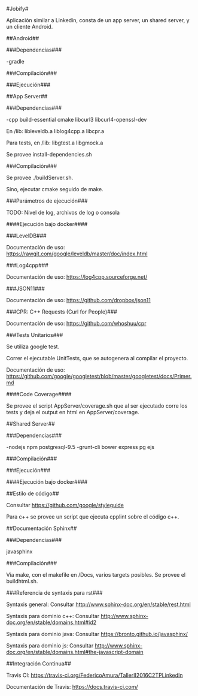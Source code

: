 #Jobify#

Aplicación similar a Linkedin, consta de un app server, un shared server, y un cliente Android.

##Android##

###Dependencias###

-gradle

###Compilación###

###Ejecución###

##App Server##

###Dependencias###

-cpp build-essential cmake libcurl3 libcurl4-openssl-dev

En /lib: libleveldb.a liblog4cpp.a libcpr.a

Para tests, en /lib: libgtest.a libgmock.a

Se provee install-dependencies.sh

###Compilación###

Se provee ./buildServer.sh.

Sino, ejecutar cmake seguido de make.

###Parámetros de ejecución###

TODO: Nivel de log, archivos de log o consola

####Ejecución bajo docker####

###LevelDB###

Documentación de uso: https://rawgit.com/google/leveldb/master/doc/index.html

###Log4cpp###

Documentación de uso: https://log4cpp.sourceforge.net/

###JSON11###

Documentación de uso: https://github.com/dropbox/json11

###CPR: C++ Requests (Curl for People)###

Documentación de uso: https://github.com/whoshuu/cpr

###Tests Unitarios###

Se utiliza google test.

Correr el ejecutable UnitTests, que se autogenera al compilar el proyecto.

Documentación de uso: https://github.com/google/googletest/blob/master/googletest/docs/Primer.md

####Code Coverage####

Se provee el script AppServer/coverage.sh que al ser ejecutado corre los tests y deja el output en html en AppServer/coverage. 

##Shared Server##

###Dependencias###

-nodejs npm postgresql-9.5
-grunt-cli bower express pg ejs

###Compilación###

###Ejecución###

####Ejecución bajo docker####

##Estilo de código##

Consultar https://github.com/google/styleguide

Para c++ se provee un script que ejecuta cpplint sobre el código c++.

##Documentación Sphinx##

###Dependencias###

javasphinx

###Compilación###

Via make, con el makefile en /Docs, varios targets posibles.
Se provee el buildhtml.sh.

###Referencia de syntaxis para rst###

Syntaxis general: Consultar http://www.sphinx-doc.org/en/stable/rest.html 

Syntaxis para dominio c++: Consultar http://www.sphinx-doc.org/en/stable/domains.html#id2

Syntaxis para dominio java: Consultar https://bronto.github.io/javasphinx/

Syntaxis para dominio js: Consultar http://www.sphinx-doc.org/en/stable/domains.html#the-javascript-domain

##Integración Continua##

Travis CI: https://travis-ci.org/FedericoAmura/TallerII2016C2TPLinkedIn

Documentación de Travis: https://docs.travis-ci.com/
